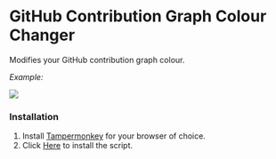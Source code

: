 # GitHub Contribution Graph Colour Changer
Modifies your GitHub contribution graph colour.

_Example:_

![](https://i.imgur.com/6UvnN6e.jpeg)

### Installation
1. Install [Tampermonkey](https://www.tampermonkey.net/) for your browser of choice.
2. Click [Here](https://raw.githubusercontent.com/dizzyf00d/GitHub-Graph-Colour/main/ContributionGraphColourChange.user.js) to install the script.
